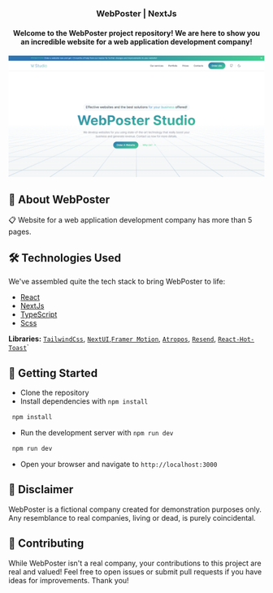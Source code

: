 ## <h3 align="center">WebPoster | NextJs</h3>
<h4 align="center">Welcome to the WebPoster project repository! We are here to show you an incredible website for a web application development company!</h3>

[![Banner](./public/BannerWebPoster.png)](web-poster-nextjs.vercel.app)


## 🤖 About WebPoster
📋 Website for a web application development company has more than 5 pages.

## 🛠 Technologies Used

We've assembled quite the tech stack to bring WebPoster to life:

- [React](https://react.dev/)
- [NextJs](https://nextjs.org/)
- [TypeScript](https://www.typescriptlang.org/)
- [Scss](https://sasscss.org/)

**Libraries:** [`TailwindCss`](https://tailwindcss.com/), [`NextUI`](https://nextui.org/),[`Framer Motion`](https://www.framer.com/motion/), [`Atropos`](https://atroposjs.com/),  [`Resend`](https://resend.com/), [`React-Hot-Toast`](https://react-hot-toast.com/)`
## 🚀 Getting Started

- Clone the repository
- Install dependencies with `npm install`
 ```bash
  npm install
  ```
- Run the development server with `npm run dev`
 ```bash
  npm run dev
  ```
- Open your browser and navigate to `http://localhost:3000`

## 📜 Disclaimer
WebPoster is a fictional company created for demonstration purposes only. Any resemblance to real companies, living or dead, is purely coincidental.

## 🤝 Contributing
While WebPoster isn't a real company, your contributions to this project are real and valued! Feel free to open issues or submit pull requests if you have ideas for improvements. Thank you!

